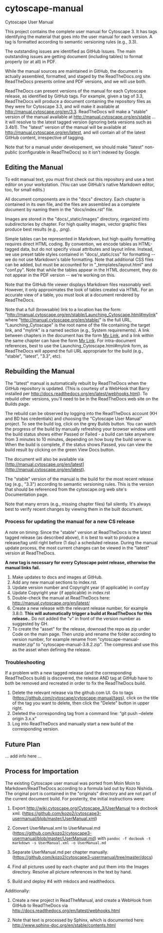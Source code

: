 # cytoscape-manual
Cytoscape User Manual

This project contains the complete user manual for Cytoscape 3. It has tags identifying the material that goes into the user manual for each version. A tag is formatted according to semantic versioning rules (e.g., 3.3).

The outstanding issues are identified as GitHub Issues. The main outstanding issues are getting document (including tables) to format properly (or at all) in PDF.

While the manual sources are maintained in GitHub, the document is actually assembled, formatted, and staged by the ReadTheDocs.org site. ReadTheDocs presents online and PDF versions, and we will use both.

ReadTheDocs can present versions of the manual for each Cytoscape release, as identified by GitHub tags. For example, given a tag of 3.3, ReadTheDocs will produce a document containing the repository files as they were for Cytoscape 3.3, and will make it available at http://manual.cytoscape.org/en/3.3. ReadTheDocs will make a "stable" version of the manual available at http://manual.cytoscape.org/en/stable ... it will resolve to the latest tagged version (ignoring beta versions such as 3.4b1). The "latest" version of the manual will be available at http://manual.cytoscape.org/en/latest, and will contain all of the latest GitHub content, irrespective of tagging.

Note that for a manual under developement, we should make "latest" non-public (configurable in ReadTheDocs) so it isn't indexed by Google.

## Editing the Manual
To edit manual text, you must first check out this repository and use a text editor on your workstation. (You can use GitHub's native Markdown editor, too, for small edits.)

All document components are in the "docs" directory. Each chapter is contained in its own file, and the files are assembled as a complete document by naming them in the "docs/index.rst" file.

Images are stored in the "docs/_static/images" directory, organized into subdirectories by chapter. For high quality images, vector graphic files produce best results (e.g., .png).

Simple tables can be represented in Markdown, but high quality formatting requires direct HTML coding. By convention, we encode tables as HTML-tagged data, but do not specify visual attributes and layout inline. Instead, we use preset table styles contained in "docs/_static/css" for formatting -- we do not use Markdown's table formatting. Note that additional CSS files can be added, but must be accounted for in "_templates/layout.html" and "conf.py". Note that while the tables appear in the HTML document, they do not appear in the PDF version -- we're working on this.

Note that the GitHub file viewer displays Markdown files reasonably well. However, it only approximates the look of tables created via HTML. For an accurate view of a table, you must look at a document rendered by ReadTheDocs.

Note that a full (browsable) link to a location has the form: "http://manual.cytoscape.org/en/stable/Launching_Cytoscape.html#mylink" where "http://manual.cytoscape.org/en/stable/" is the full URL, "Launching_Cytoscape" is the root name of the file containing the target link, and "mylink" is a named section (e.g., <a name="mylink">System requirements</a>). A link between chapters in the document has the form [My Link](Launching_Cytoscape.html#mylink), and a link within the same chapter can have the form [My Link](#mylink). For intra-document references, best to use the Launching_Cytoscape.html#mylink form, as ReadTheDocs will append the full URL appropriate for the build (e.g., "stable", "latest", "3.3", etc).

## Rebuilding the Manual
The "latest" manual is automatically rebuilt by ReadTheDocs when the GitHub repository is updated. (This is courtesy of a WebHook that Barry installed per http://docs.readthedocs.org/en/latest/webhooks.html). To rebuild other versions, you'll need to be in the ReadTheDocs web site on the Builds page.

The rebuild can be observed by logging into the ReadTheDocs account (KH and BD has credentials) and choosing the "Cytoscape User Manual" project. To see the build log, click on the grey Builds button. You can watch the progress of the build by manually refreshing your browser window until the build status shows either Passed or Failed - a build can take anywhere from 3 minutes to 10 minutes, depending on how busy the build server is. When the build is complete, if the status shows Passed, you can view the build result by clicking on the green View Docs button. 

The document will also be available via [http://manual.cytoscape.org/en/latest](http://manual.cytoscape.org/en/latest).

The "stable" version of the manual is the build for the most recent release tag (e.g., "3.3") according to semantic versioning rules. This is the version that should be referenced from the cytoscape.org web site's Documentation page. 

Note that many errors (e.g., missing chapter files) fail silently. It's always best to verify recent changes by viewing them in the built document.

### Process for updating the manual for a new CS release ###

A note on timing: Since the "stable" version at ReadTheDocs is the latest tagged release (as described above), it is best to wait to produce a release/tag until right before (1 day) a scheduled release. During the manual update process, the most current changes can be viewed in the "latest" version at ReadTheDocs.

**A new tag is necessary for every Cytoscape point release, otherwise the manual links fail.**

1. Make updates to docs and images at GitHub.
2. Add any new manual sections to index.rst. 
3. Update version number and Copyright year (if applicable) in conf.py
4. Update Copyright year (if applicable) in index.rst
5. Double-check the manual at ReadTheDocs here: http://manual.cytoscape.org/en/latest/
6. Create a new release with the relevant release number, for example 3.8.0. **This will automatically trigger a build at ReadTheDocs for this release.**. Do not added the "v" in front of the version number as suggested by GH. 
7. To create the "asset" for the release, downoad the repo as zip under Code on the main page. Then unzip and rename the folder according to version number, for example rename from "cytoscape-manual-master.zip" to "cytoscape-manual-3.8.2.zip". The compress and use this as the asset when defining the release.

### Troubleshooting ###

If a problem with a new tagged release (and the corresponding ReadTheDocs build) is discovered, the release AND tag at GitHub have to both be removed and recreated in order to fix the ReadTheDocs build. 
1. Delete the relevant release via the github.com UI. Go to tags (https://github.com/cytoscape/cytoscape-manual/tags), click on the title of the tag you want to delete, then click the "Delete" button in upper right. 
2. Deleted the corresponding tag from a command line: “git push –delete origin 3.x.x”
3. Log into ReadTheDocs and manually start a new build of the corresponding version.

## Future Plan

... add info here ...

## Process for Importation
The existing Cytoscape user manual was ported from Moin Moin to Markdown/ReadTheDocs according to a formula laid out by Kozo Nishida. The original port is contained in the "originals" directory and are not part of the current document build. For posterity, the initial instructions were:

1. Export http://wiki.cytoscape.org/Cytoscape_3/UserManual to a
docbook xml. (https://github.com/kozo2/cytoscape3-usermanual/blob/master/UserManual.xml)

2. Convert UserManual.xml to UserManual.md
(https://github.com/kozo2/cytoscape3-usermanual/blob/master/UserManual.md)
with ```pandoc -f docbook -t markdown -s UserManual.xml -o UserManual.md```

3. Separate UserManual.md per chapter manually.
(https://github.com/kozo2/cytoscape3-usermanual/tree/master/docs)

4. Find all pictures used by each chapter and put them into the Images directory. Resolve all picture references in the text by hand.

5. Build and deploy #4 with mkdocs and readthedocs.
 
Additionally:

1. Create a new project in ReadTheManual, and create a WebHook from GitHub to ReadTheDocs via http://docs.readthedocs.org/en/latest/webhooks.html

1. Note that text is processed by Sphinx, which is documented here: http://www.sphinx-doc.org/en/stable/contents.html
